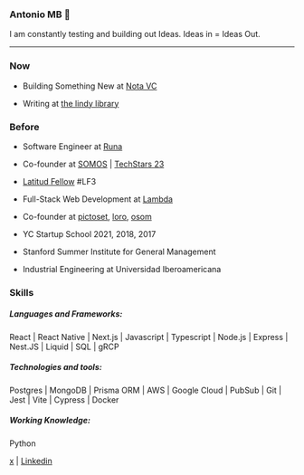 ### Antonio MB :space_invader:

I am constantly testing and building out Ideas. Ideas in = Ideas Out.

---

### Now

* Building Something New at [Nota VC](https://nota.vc/)

* Writing at [the lindy library](https://thelindylibrary.org/)

### Before

* Software Engineer at [Runa](https://runahr.com/mx/home/)

* Co-founder at [SOMOS](http://somos.me/) | [TechStars 23](https://www.techstars.com)

* [Latitud Fellow](https://latitud.com/) #LF3

* Full-Stack Web Development at [Lambda](https://lambdaschool.com/)

* Co-founder at [pictoset](https://www.pictoset.com/), [loro](https://www.myloro.com/), [osom](http://www.osom.io/)

* YC Startup School 2021, 2018, 2017

* Stanford Summer Institute for General Management

* Industrial Engineering at Universidad Iberoamericana

### Skills

##### Languages and Frameworks:  
React | React Native | Next.js | Javascript | Typescript | Node.js | Express | Nest.JS | Liquid | SQL | gRCP

##### Technologies and tools:
Postgres | MongoDB | Prisma ORM | AWS | Google Cloud | PubSub | Git | Jest | Vite | Cypress | Docker

##### Working Knowledge:              
Python 





[x](https://twitter.com/tono_mtzb) | [Linkedin](https://www.linkedin.com/in/antoniomtzb/) 
